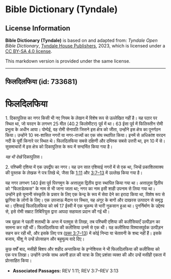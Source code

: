 # Bible Dictionary (Tyndale)

## License Information

**Bible Dictionary (Tyndale)** is based on and adapted from: _Tyndale Open Bible Dictionary_, [Tyndale House Publishers](https://tyndaleopenresources.com/), 2023, which is licensed under a [CC BY-SA 4.0 license](https://creativecommons.org/licenses/by-sa/4.0/legalcode.en).

This markdown version is provided under the same license.



--------------------------------

## फिलदिलफिया (id: 733681)

फिलदिलफिया
==========

1\. दिकापुलिस का नगर किसी भी नए नियम के लेखन में विशेष रूप से उल्लेखित नहीं है। यह पठार पर स्थित था, जो यरदन के लगभग 25 मील (40\.2 किलोमीटर) पूर्व में था। 63 ईसा पूर्व में फिलिस्तीन रोमी प्रभुत्व के अधीन आया। पोम्पेई, वह रोमी सेनापति जिसने इस क्षेत्र को जीता, उन्होंने इस क्षेत्र का पुनर्गठन किया। उन्होंने 10 स्व\-शासित नगरों या नगर\-राज्यों का एक संघ स्थापित किया। इनमें से अधिकांश यरदन नदी के पूर्वी किनारे पर स्थित थे। फिलदिलफिया सबसे दक्षिणी और दमिश्क सबसे उत्तरी था, इन 10 में से। सुसमाचारों में इस क्षेत्र को दिकापुलिस के रूप में सन्दर्भित किया गया है।

*यह भी देखें*  दिकापुलिस।

2\. पश्चिमी एशिया में एक उपद्वीप का नगर। यह उन सात एशियाई नगरों में से एक था, जिन्हें प्रकाशितवाक्य की पुस्तक के लेखक ने पत्र लिखे थे, जैसा कि [1:11](https://ref.ly/Rev1:11) और [3:7–13](https://ref.ly/Rev3:7-Rev3:13) में उल्लेख किया गया है।

यह नगर लगभग 140 ईसा पूर्व पिरगमुन के अत्तालुस द्वितीय द्वारा स्थापित किया गया था। अत्तालुस द्वितीय को "फिलाडेल्फस" के नाम से भी जाना जाता था; नगर का नाम इसी शाही उपनाम से लिया गया था। उन्होंने इसे यूनानी संस्कृति के प्रसार के लिए एक केन्द्र के रूप में सेवा देने का इरादा किया था, विशेष रूप से फ्रूगिया के लोगों के लिए। एक उपजाऊ मैदान पर स्थित, यह अंगूर के बागों और दाखरस उत्पादन से समृद्ध था। एशियाई फिलदिलफिया को वर्ष 17 ईस्वी में एक भूकम्प से भारी नुकसान हुआ था। पुनर्निर्माण के उद्देश्य से, इसे रोमी सम्राट तिबिरियुस द्वारा आपदा सहायता प्रदान की गई थी।

जब यूहन्ना ने पहली शताब्दी के अन्त में पतमुस से लिखा, तब पश्चिमी एशिया की कलीसियाएँ उत्पीड़न का सामना कर रही थीं। फिलदिलफिया की कलीसिया उनमें से एक थी। यह कलीसिया विश्वासपूर्वक उत्पीड़न सहन कर रही थी, और इसके लिए पत्र ([प्रका 3:7–13](https://ref.ly/Rev3:7-Rev3:13)) में कोई निन्दा या चेतावनी के शब्द नहीं हैं। इसके बजाय, यीशु ने उन्हें प्रोत्साहन और बहुमूल्य वादे दिए।

कुछ वर्षों बाद, मसीही बिशप और शहीद अन्ताकिया के इग्नेशियस ने भी फिलदिलफिया की कलीसिया को एक पत्र लिखा। उन्होंने उनके साथ अपनी हाल की यात्रा के लिए प्रशंसा व्यक्त की और उन्हें मसीही एकता में प्रोत्साहित किया।

* **Associated Passages:** REV 1:11; REV 3:7–REV 3:13

